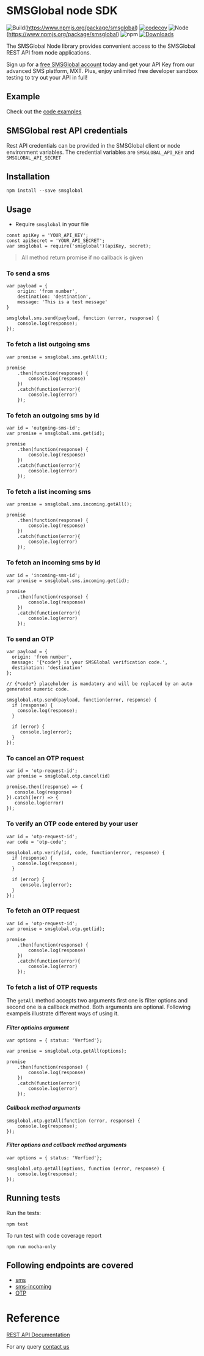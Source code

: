 # SMSGlobal node SDK


![Build](https://github.com/smsglobal/smsglobal-node/workflows/Build/badge.svg?branch=master)(https://www.npmjs.org/package/smsglobal)
[![codecov](https://codecov.io/gh/smsglobal/smsglobal-node/branch/master/graph/badge.svg)](https://codecov.io/gh/smsglobal/smsglobal-node)
![Node](https://img.shields.io/node/v/smsglobal)(https://www.npmjs.org/package/smsglobal)
![npm](https://img.shields.io/npm/v/smsglobal)
[![Downloads](https://img.shields.io/npm/dm/smsglobal.svg)](https://www.npmjs.com/package/smsglobal)


The SMSGlobal Node library provides convenient access to the SMSGlobal REST API from node applications.

Sign up for a [free SMSGlobal account](https://www.smsglobal.com/mxt-sign-up/?utm_source=dev&utm_medium=github&utm_campaign=node_sdk) today and get your API Key from our advanced SMS platform, MXT. Plus, enjoy unlimited free developer sandbox testing to try out your API in full!


## Example
 Check out the [code examples](examples)


## SMSGlobal rest API credentials

Rest API credentials can be provided in the SMSGlobal client or node environment variables. The credential variables are `SMSGLOBAL_API_KEY` and `SMSGLOBAL_API_SECRET`


## Installation

```
npm install --save smsglobal
```


## Usage

* Require `smsglobal` in your file

```
const apiKey = 'YOUR_API_KEY';
const apiSecret = 'YOUR_API_SECRET';
var smsglobal = require('smsglobal')(apiKey, secret);
```

> All method return promise if no callback is given

### To send a sms
```
var payload = {
    origin: 'from number',
    destination: 'destination',
    message: 'This is a test message'
}

smsglobal.sms.send(payload, function (error, response) {
    console.log(response);
});
```
### To fetch a list outgoing sms

```
var promise = smsglobal.sms.getAll();

promise
    .then(function(response) {
        console.log(response)
    })
    .catch(function(error){
        console.log(error)
    });
```

### To fetch an outgoing sms by id

```
var id = 'outgoing-sms-id';
var promise = smsglobal.sms.get(id);

promise
    .then(function(response) {
        console.log(response)
    })
    .catch(function(error){
        console.log(error)
    });
```

### To fetch a list incoming sms

```
var promise = smsglobal.sms.incoming.getAll();

promise
    .then(function(response) {
        console.log(response)
    })
    .catch(function(error){
        console.log(error)
    });
```

### To fetch an incoming sms by id

```
var id = 'incoming-sms-id';
var promise = smsglobal.sms.incoming.get(id);

promise
    .then(function(response) {
        console.log(response)
    })
    .catch(function(error){
        console.log(error)
    });
```


### To send an OTP

```
var payload = {
  origin: 'from number',
  message: '{*code*} is your SMSGlobal verification code.',
  destination: 'destination'
};

// {*code*} placeholder is mandatory and will be replaced by an auto generated numeric code.

smsglobal.otp.send(payload, function(error, response) {
  if (response) {
    console.log(response);
  }

  if (error) {
     console.log(error);
  }
});

```


### To cancel an OTP request

```
var id = 'otp-request-id';
var promise = smsglobal.otp.cancel(id)

promise.then((response) => {
   console.log(response)
}).catch((err) => {
   console.log(error)
});
```

### To verify an OTP code entered by your user

```
var id = 'otp-request-id';
var code = 'otp-code';

smsglobal.otp.verify(id, code, function(error, response) {
  if (response) {
    console.log(response);
  }

  if (error) {
     console.log(error);
  }
});
```

### To fetch an OTP request

```
var id = 'otp-request-id';
var promise = smsglobal.otp.get(id);

promise
    .then(function(response) {
        console.log(response)
    })
    .catch(function(error){
        console.log(error)
    });

```

### To fetch a list of OTP requests

The `getAll` method accepts two arguments first one is filter options and second one is a callback method. Both arguments are optional. Following exampels illustrate different ways of using it.


#### *Filter optioins argument*
```
var options = { status: 'Verfied'};

var promise = smsglobal.otp.getAll(options);

promise
    .then(function(response) {
        console.log(response)
    })
    .catch(function(error){
        console.log(error)
    });
```

#### *Callback method arguments*

```
smsglobal.otp.getAll(function (error, response) {
    console.log(response);
});

```
#### *Filter options and callback method arguments*

```
var options = { status: 'Verfied'};

smsglobal.otp.getAll(options, function (error, response) {
    console.log(response);
});
```


## Running tests

Run the tests:

```
npm test
```

To run test with code coverage report

```
npm run mocha-only
```

## Following endpoints are covered
* [sms](https://www.smsglobal.com/rest-api/?utm_source=dev&utm_medium=github&utm_campaign=node_sdk#api-endpoints)
* [sms-incoming](https://www.smsglobal.com/rest-api/?utm_source=dev&utm_medium=github&utm_campaign=node_sdk#api-endpoints)
* [OTP](https://www.smsglobal.com/rest-api/?utm_source=dev&utm_medium=github&utm_campaign=node_sdk#api-endpoints)

# Reference
[REST API Documentation](https://www.smsglobal.com/rest-api/?utm_source=dev&utm_medium=github&utm_campaign=node_sdk)

For any query [contact us](https://www.smsglobal.com/contact/?utm_source=dev&utm_medium=github&utm_campaign=node_sdk)
